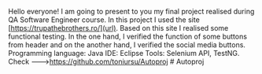 Hello everyone!
I am going to present to you my final project realised during QA Software Engineer course.
In this project I used the site [https://trupathebrothers.ro/](url).
Based on this site I realised some functional testing. In the one hand, I verified the function of some buttons from header and on the another hand, I verified the social media buttons.
Programming language: Java
IDE: Eclipse 
Tools: Selenium API, TestNG. Check --->https://github.com/toniursu/Autoproj # Autoproj
